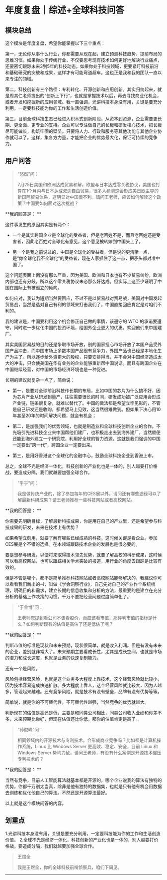 # 年度复盘｜综述+全球科技问答

## 模块总结

这个模块是年度复盘，希望你能掌握以下三个重点：

第一，无论你从事什么行业，你都需要从现在起，建立预测科技趋势、提前布局的思维习惯。如果你处于传统行业，不仅要思考现有技术如何更好地解决行业痛点，还要密切跟踪未来3到5年的科技动态。如果你处于科技领域，更要紧盯科技前沿和基础研究的突破和成果，这样才有可能弯道超车。这也正是我和我的团队一直以来专注的领域。

第二，科技创新有三个路径：专利转化、开源创新和应用创新。其实归纳起来，就是周其仁老师提出的“创新上下行”，也就是掌握技术以后，再去寻找商业化机会，或者开发和挖掘新的应用领域。我一直强调，光讲科技本身没有用，关键是要充分利用，一定要科技能为你的工作和生活创造价值。

第三，目前全球科技生态已经进入积木式创新阶段，从资本到资源，企业需要更长期、更全面、更专业的支持。企业可以专注做自己的长板和研发核心技术，把长板尽可能做长，构筑牢固的壁垒。只要将人力、行政和服务等其他功能与其他企业协作就可以了。这样，集各方力量，才能把企业的优势最大化，保证可持续的竞争力。

## 用户问答

> “悠然”问：
> 
> 7月25日美国和欧洲达成贸易和解，欧盟与日本达成零关税协议，美国也打算在1个月内与日本达成双边自由贸易，很多人猜测这会形成美日欧主导的新国际贸易体系，这明显对中国很不利。请问王老师，应该如何解读这个政策？中国要如何面对这次挑战？

 **我的回答是： **

这件事发生的原因其实是有两个：

* 一个是其实跨国企业是全球化的受益者，但是老百姓不是，而且老百姓还是受害者，因此老百姓对全球化有意见，这个意见被转嫁到中国头上了。

* 另一个是我之前说过的，中国是全球化的受益者，但是说的更清晰一点，是“你全球化我不全球化”的受益者，现在人家抓住了这一点，把矛头都对准中国了。

这个问题表面上倒没有那么严重，因为美国、欧洲和日本也有不少贸易纠纷，欧洲内部也还有分歧，所以这个零关税协议未必那么好达成。但实际上这至少证明了中国在国际上有被孤立的倾向。

如何应对，我认为短期当然要回应，不过不是以贸易战对贸易战，美国对中国发起贸易战，当然是选对自己有利的领域来打击我们了，中国直接回应肯定是对咱们不利的。

我的建议是，中国要利用这个机会修正自己做的事情，该遵守的 WTO 的承诺要遵守，同时进一步优化中国的投资环境，给国外企业更大的优惠，欢迎他们来中国建厂。

其实美国贸易战的目的还是争取市场开放，别的国家担心市场开放了本国产品受外国产品冲击，而中国市场上多数本国产品很有竞争力，外国产品也已经是本地化生产为主了。所以逐步给外资更大的股权，只要安排得当，并不会对中国经济造成太大的冲击，只会使美国在华有业务的企业能够重新帮中国说话。而且有跨国企业在中国继续经营，对中国的市场经济环境也是一种促进。

长期的建议就复杂一点了，简单说：

* 第一，是要对全球前沿科技作长期的布局，比如中国的芯片为什么搞不好，因为芯片产业从研发到量产，往往需要很长的时间，研发成功被广泛应用会形成产业链，链条很复杂，就难以替代了。中国的做法都是希望立竿见影的，不管是自己研发还是收购，都希望马上见效，这当然很难做到。但如果下决心用10年甚至20年的时间解决问题，就会有机会；

* 第二，是加强我们的优势领域，也就是制造业和全球科技创新企业的合作。不光吸引先进科技企业来中国帮他们建厂，也积极走出去到海外建厂，当然顺便还能到海外建立一个研究院，利用好全球的智力资源，这就是我们强调的中国一定要出“跨一代”，跨国企业一定要出来。

* 第三，是用好香港这个全球化的金融中心，鼓励全球科技企业到香港上市。

总之，全球不光是经济一体化，科技创新的产业化也是一体的，别人越要打价格战，要造成分隔，我们就越要加强全球合作。

> “乎乎”问：
> 
> 我是做传统产业的，除了参加每年的CES展以外，请问还有哪些途径可以了解最新科研成果？请王老师推荐一些科技网站或者高校网站。

 **我的回答是： **

你需要先明确目标，了解最新科技成果，你是用在自己的产业里，还是希望参与科技成果的研发，未来在技术上有优势？

如果希望立刻用，就要了解有哪些已经成熟的科技，这时候关键是看企业。参加CES展是个不错的选择。在本领域跟踪技术企业的发展也是很必要的。

要是想参与研发，以便将来取得技术领先优势，就要了解高校的科研成果，这时候可以看高校网站，也可以跟踪相关学术突破的报道，用行业的角度去跟踪是比较有效的。

但是不管是哪个，都不是简单推荐科技网站或者高校网站能够解决的，我建议你可以看看我们新出的书，叫做《学会洞察行业》，自己先对自己的产业作个系统梳理，明确目的和需求，建立长期的信息收集和分析的方法，最重要的是建立在充分分析的基础上作决策的习惯。千万不要把经营问题过度简单化了。

> “于金博”问：
> 
> 王老师您提到看公司不该看股价，而应该看市值，那评判市值的指标是什么？如何判断现有的估值是高估了还是低估了呢？

 **我的回答是： **

判断市值的标准是现状和未来预期，现状很简单，就是收入利润。但是有没有未来的企业，差别就非常大了。未来预期主要看成长性，尤其是成长空间，也就是市场的潜力和成长速度，也就是业务的快速复制能力。

还有一个是风险。

风险包括经营风险，也就是这个业务多大程度上靠技术，这个经营风险就比较小，因为技术容易造成快速扩散。多大程度上靠人，这个经营风险就比较大，因为人越多，管理起来越难。还有竞争风险，就是技术有没有壁垒，品牌有没有优势等等。

简单说，就是你的不可替代性，不可替代性越强，当然竞争的优势就越大。

判断现在的估值是高还是低，主要是和同类公司相比，同类公司收入业绩和你差不多，未来预期比你好，但现在估值还比你低，那你的估值肯定是高了。

> “孙俊峰”问：
> 
> 相同领域内的开源技术与专利技术，会形成商业竞争吗？比如都是计算机操作系统，Linux 比 Windows Server 更高效、稳定、安全，目前 Linux 和 Windows Server 势均力敌，请问王老师，有没有什么案例是开源技术碾压专利技术的？

 **我的回答是： **

当然有竞争，目前人工智能算法就基本都是开源的，哪个企业说我的算法有独特的优势，你都千万别太当真，除非是他有独特的数据集，也就是只有他有机会用数据去训练和优化他自己的算法。不然还是开源算法最好。

以上就是这个模块问答的内容。

## 划重点

1.光讲科技本身没有用，关键是要充分利用，一定要科技能为你的工作和生活创造价值。
2.全球不光是经济一体化，科技创新的产业化也是一体的，别人越要打价格战，要造成分隔，我们就越要加强全球合作。

> 王煜全
> 
> 我是王煜全，你的全球科技前哨侦察兵，咱们下周见。

---
